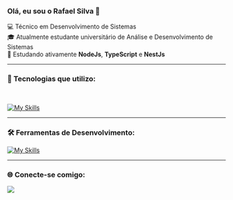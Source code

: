 ### Olá, eu sou o Rafael Silva 👋

💻 Técnico em Desenvolvimento de Sistemas  
🎓 Atualmente estudante universitário de Análise e Desenvolvimento de Sistemas  
🚀 Estudando ativamente **NodeJs**, **TypeScript** e **NestJs**  

<!-- GitHub Stats -->
<!-- 
<div align="center">
  <a href="https://github.com/rafaeldevelloper">
    <img height="180em" src="https://github-readme-stats.vercel.app/api?username=rafaeldevelloper&show_icons=true&theme=dracula&include_all_commits=true&count_private=true"/>
    <img height="180em" src="https://github-readme-stats.vercel.app/api/top-langs/?username=rafaeldevelloper&layout=compact&langs_count=7&theme=dracula"/>
  </a>
</div>
-->

---

### 🚧 Tecnologias que utilizo:

<div style="display: inline_block"><br>
<!--   <img align="center" height="30" width="40" title="JavaScript" src="https://raw.githubusercontent.com/devicons/devicon/master/icons/javascript/javascript-plain.svg"> -->
<!--   <img align="center" height="30" width="40" title="MySQL" src="https://raw.githubusercontent.com/devicons/devicon/master/icons/mysql/mysql-original.svg"> -->
<!--   <img align="center" height="30" width="40" title="React" src="https://raw.githubusercontent.com/devicons/devicon/master/icons/react/react-original.svg"> -->
<!--   <img align="center" height="30" width="40" title="Node.js" src="https://raw.githubusercontent.com/devicons/devicon/master/icons/nodejs/nodejs-original.svg"> -->
<!--   <img align="center" height="30" width="40" title="Node.js" src="https://raw.githubusercontent.com/devicons/devicon/master/icons/typescript/nodejs-original.svg"> -->
<!--   <img align="center" height="30" width="40" title="Git" src="https://raw.githubusercontent.com/devicons/devicon/master/icons/git/git-original.svg"> -->

  [![My Skills](https://skillicons.dev/icons?i=js,nodejs,typescript,nestjs,nextjs,express,nestjs,mysql,postgresql,git,github)](https://skillicons.dev)
</div>

---

### 🛠️ Ferramentas de Desenvolvimento:

<!-- ![VS Code](https://img.shields.io/badge/-Visual%20Studio%20Code-333333?style=flat&logo=visual-studio-code&logoColor=007ACC)
![Figma](https://img.shields.io/badge/-Figma-333333?style=flat&logo=figma&logoColor=007ACC)
![Git](https://img.shields.io/badge/-Git-333333?style=flat&logo=git)
![GitHub](https://img.shields.io/badge/-GitHub-333333?style=flat&logo=github) -->
[![My Skills](https://skillicons.dev/icons?i=vscode,git,github)](https://skillicons.dev)

---

### 🌐 Conecte-se comigo:

<a href="https://www.linkedin.com/in/rafael-silva-63087b30b/" target="_blank">
  <img src="https://img.shields.io/badge/-LinkedIn-%230077B5?style=for-the-badge&logo=linkedin&logoColor=white">
</a>
